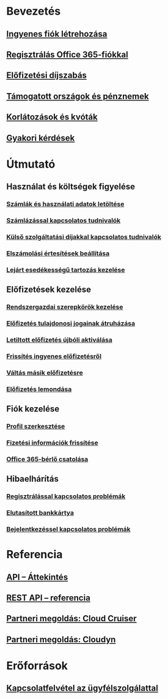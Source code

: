 # Bevezetés
## [Ingyenes fiók létrehozása](https://azure.microsoft.com/free/)
## [Regisztrálás Office 365-fiókkal](../billing-use-existing-office-365-account-azure-subscription.md)
## [Előfizetési díjszabás](https://azure.microsoft.com/pricing/)
## [Támogatott országok és pénznemek](../billing-countries-and-currencies.md)
## [Korlátozások és kvóták](../azure-subscription-service-limits.md)
## [Gyakori kérdések](../billing-subscription-faq.md)
# Útmutató
## Használat és költségek figyelése
### [Számlák és használati adatok letöltése](../billing-download-azure-invoice-daily-usage-date.md)
### [Számlázással kapcsolatos tudnivalók](billing-understand-your-bill.md)
### [Külső szolgáltatási díjakkal kapcsolatos tudnivalók](../billing-understand-your-azure-marketplace-charges.md)
### [Elszámolási értesítések beállítása](../billing-set-up-alerts.md)
### [Lejárt esedékességű tartozás kezelése](../billing-azure-subscription-past-due-balance.md)
## Előfizetések kezelése
### [Rendszergazdai szerepkörök kezelése](../billing-add-change-azure-subscription-administrator.md)
### [Előfizetés tulajdonosi jogainak átruházása](../billing-subscription-transfer.md)
### [Letiltott előfizetés újbóli aktiválása](../billing-subscription-become-disable.md)
### [Frissítés ingyenes előfizetésről](../billing-upgrade-azure-subscription.md)
### [Váltás másik előfizetésre](../billing-how-to-switch-azure-offer.md)
### [Előfizetés lemondása](../billing-how-to-cancel-azure-subscription.md)
## Fiók kezelése
### [Profil szerkesztése](../billing-how-to-change-azure-account-profile.md)
### [Fizetési információk frissítése](../billing-how-to-change-credit-card.md)
### [Office 365-bérlő csatolása](../billing-add-office-365-tenant-to-azure-subscription.md)
## Hibaelhárítás
### [Regisztrálással kapcsolatos problémák](../billing-troubleshoot-azure-sign-up-issues.md)
### [Elutasított bankkártya](../billing-credit-card-fails-during-azure-sign-up.md)
### [Bejelentkezéssel kapcsolatos problémák](../billing-cannot-login-subscription.md)

# Referencia
## [API – Áttekintés](../billing-usage-rate-card-overview.md)
## [REST API – referencia](https://msdn.microsoft.com/en-us/library/azure/1ea5b323-54bb-423d-916f-190de96c6a3c)
## [Partneri megoldás: Cloud Cruiser](../billing-usage-rate-card-partner-solution-cloudcruiser.md)
## [Partneri megoldás: Cloudyn](../billing-usage-rate-card-partner-solution-cloudyn.md)

# Erőforrások
## [Kapcsolatfelvétel az ügyfélszolgálattal](../billing-how-to-create-billing-support-ticket.md)

<!--HONumber=Nov16_HO4-->


